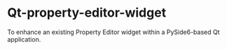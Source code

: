 # Qt-property-editor-widget
To enhance an existing Property Editor widget within a PySide6-based Qt application.
